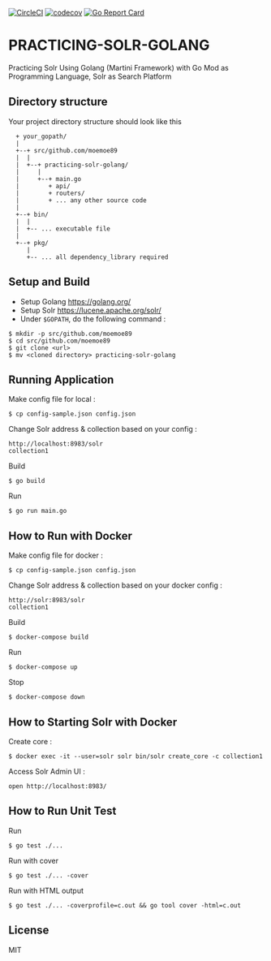 [![CircleCI](https://circleci.com/gh/moemoe89/practicing-solr-golang.svg?style=svg)](https://circleci.com/gh/moemoe89/practicing-solr-golang)
[![codecov](https://codecov.io/gh/moemoe89/practicing-solr-golang/branch/master/graph/badge.svg)](https://codecov.io/gh/moemoe89/practicing-solr-golang)
[![Go Report Card](https://goreportcard.com/badge/github.com/moemoe89/practicing-solr-golang)](https://goreportcard.com/report/github.com/moemoe89/practicing-solr-golang)

# PRACTICING-SOLR-GOLANG #

Practicing Solr Using Golang (Martini Framework) with Go Mod as Programming Language, Solr as Search Platform

## Directory structure
Your project directory structure should look like this
```
  + your_gopath/
  |
  +--+ src/github.com/moemoe89
  |  |
  |  +--+ practicing-solr-golang/
  |     |
  |     +--+ main.go
  |        + api/
  |        + routers/
  |        + ... any other source code
  |
  +--+ bin/
  |  |
  |  +-- ... executable file
  |
  +--+ pkg/
     |
     +-- ... all dependency_library required

```

## Setup and Build

* Setup Golang <https://golang.org/>
* Setup Solr <https://lucene.apache.org/solr/>
* Under `$GOPATH`, do the following command :
```
$ mkdir -p src/github.com/moemoe89
$ cd src/github.com/moemoe89
$ git clone <url>
$ mv <cloned directory> practicing-solr-golang
```

## Running Application
Make config file for local :
```
$ cp config-sample.json config.json
```
Change Solr address & collection based on your config :
```
http://localhost:8983/solr
collection1
```
Build
```
$ go build
```
Run
```
$ go run main.go
```

## How to Run with Docker
Make config file for docker :
```
$ cp config-sample.json config.json
```
Change Solr address & collection based on your docker config :
```
http://solr:8983/solr
collection1
```
Build
```
$ docker-compose build
```
Run
```
$ docker-compose up
```
Stop
```
$ docker-compose down
```

## How to Starting Solr with Docker
Create core :
```
$ docker exec -it --user=solr solr bin/solr create_core -c collection1
```
Access Solr Admin UI :
```
open http://localhost:8983/
```

## How to Run Unit Test
Run
```
$ go test ./...
```
Run with cover
```
$ go test ./... -cover
```
Run with HTML output
```
$ go test ./... -coverprofile=c.out && go tool cover -html=c.out
```


## License

MIT
